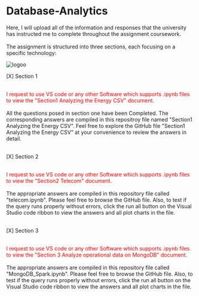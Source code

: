 # Database-Analytics
Here, I will upload all of the information and responses that the university has instructed me to complete throughout the assignment coursework. <br><br>
The assignment is structured into three sections, each focusing on a specific technology:

![logoo](https://github.com/azamazher/database-analytics/assets/95758504/2904bb91-979f-4be3-924b-62a41b3c92d4)



[X] Section 1<br><br>

<spam style="color: red;">I request to use VS code or any other Software which supports .ipynb files to view the "Section1 Analyzing the Energy CSV" document.</spam><br><br>
All the questions posed in section one have been Completed.  The corresponding answers are compiled in this repositroy file named "Section1 Analyzing the Energy CSV". Feel free to explore the GitHub file "Section1 Analyzing the Energy CSV" at your convenience to review the answers in detail. <br><br>

[X] Section 2<br><br>

<spam style="color: red;">I request to use VS code or any other Software which supports .ipynb files to view the "Section2 Telecom" document.</spam><br><br>
The appropriate answers are compiled in this repository file called "telecom.ipynb". Please feel free to browse the GitHub file. Also, to test if the query runs properly without errors, click the run all button on the Visual Studio code ribbon to view the answers and all plot charts in the file. <br><br>

[X] Section 3<br><br>

<spam style="color: red;">I request to use VS code or any other Software which supports .ipynb files to view the "Section 3 Analyze operational data on MongoDB" document.</spam><br><br>
The appropriate answers are compiled in this repository file called "MongoDB_Spark.ipynb". Please feel free to browse the GitHub file. Also, to test if the query runs properly without errors, click the run all button on the Visual Studio code ribbon to view the answers and all plot charts in the file. <br><br>

